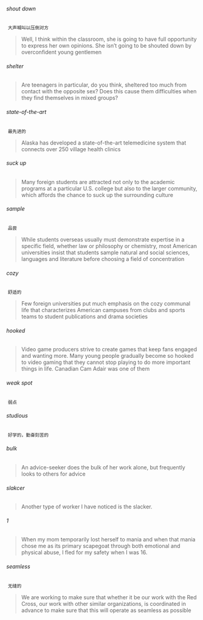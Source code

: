 ###### shout down

​	`大声喊叫以压倒对方`

>Well, I think within the classroom, she is going to have full opportunity to express her own opinions. She isn’t going to be shouted down by overconfident young gentlemen

###### shelter

>Are teenagers in particular, do you think, sheltered too much from contact with the opposite sex? Does this cause them difficulties when they find themselves in mixed groups?

###### state-of-the-art

​	`最先进的`

>Alaska has developed a state-of-the-art telemedicine system that connects over 250 village health clinics

###### suck up

>Many foreign students are attracted not only to the academic programs at a particular U.S. college but also to the larger community, which affords the chance to suck up the surrounding culture

###### sample

​	`品尝`

>While students overseas usually must demonstrate expertise  in a specific field, whether law or philosophy or chemistry, most American universities insist that students sample natural and social sciences, languages and literature before choosing a field of concentration

###### cozy

​	`舒适的`

>Few foreign universities put much emphasis on the cozy communal life that characterizes American campuses from clubs and sports teams to student publications and drama societies

###### hooked

> Video game producers strive to create games that keep fans engaged and wanting more. Many young people gradually become so hooked to video gaming that they cannot stop playing to do more important things in life. Canadian Cam Adair was one of them

###### weak spot

​	`弱点`

###### studious

​	`好学的，勤奋刻苦的`

###### bulk

> An advice-seeker does the bulk of her work alone, but frequently looks to others for advice

###### slakcer

> Another type of worker I have noticed is the slacker.

###### 1

> When my mom temporarily lost herself to mania and when that mania  chose me as its primary scapegoat through both emotional and physical abuse, I fled for my safety when I  was 16. 

###### seamless

​	`无缝的`

>We are working to make sure that whether it be our work with the Red Cross, our work with other similar organizations, is coordinated in advance to make sure that this will operate as seamless as possible